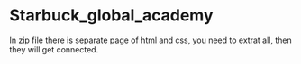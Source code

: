 # Starbuck_global_academy
In zip file there is separate page of html and css, you need to extrat all, then they will get connected.
